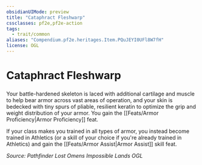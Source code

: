 ```yaml
---
obsidianUIMode: preview
title: "Cataphract Fleshwarp"
cssclasses: pf2e,pf2e-action
tags:
  - trait/common
aliases: "Compendium.pf2e.heritages.Item.PQuJEYI0UFl8W7fH"
license: OGL
---
```

# Cataphract Fleshwarp

### 






Your battle-hardened skeleton is laced with additional cartilage and muscle to help bear armor across vast areas of operation, and your skin is bedecked with tiny spurs of pliable, resilient keratin to optimize the grip and weight distribution of your armor. You gain the [[Feats/Armor Proficiency|Armor Proficiency]] feat.

If your class makes you trained in all types of armor, you instead become trained in Athletics (or a skill of your choice if you're already trained in Athletics) and gain the [[Feats/Armor Assist|Armor Assist]] skill feat.

*Source: Pathfinder Lost Omens Impossible Lands*
*OGL*